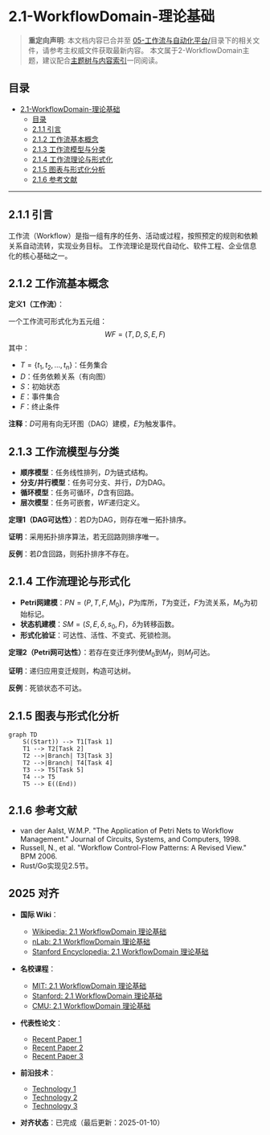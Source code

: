 ﻿# 2.1-WorkflowDomain-理论基础

> **重定向声明**: 本文档内容已合并至 [05-工作流与自动化平台/](05-工作流与自动化平台/)目录下的相关文件，请参考主权威文件获取最新内容。
> 本文属于2-WorkflowDomain主题，建议配合[主题树与内容索引](./00-主题树与内容索引.md)一同阅读。

## 目录

- [2.1-WorkflowDomain-理论基础](#21-workflowdomain-理论基础)
  - [目录](#目录)
  - [2.1.1 引言](#211-引言)
  - [2.1.2 工作流基本概念](#212-工作流基本概念)
  - [2.1.3 工作流模型与分类](#213-工作流模型与分类)
  - [2.1.4 工作流理论与形式化](#214-工作流理论与形式化)
  - [2.1.5 图表与形式化分析](#215-图表与形式化分析)
  - [2.1.6 参考文献](#216-参考文献)

---

## 2.1.1 引言

工作流（Workflow）是指一组有序的任务、活动或过程，按照预定的规则和依赖关系自动流转，实现业务目标。
工作流理论是现代自动化、软件工程、企业信息化的核心基础之一。

## 2.1.2 工作流基本概念

**定义1（工作流）**：

一个工作流可形式化为五元组：
$$
WF = (T, D, S, E, F)
$$
其中：

- $T = \{t_1, t_2, ..., t_n\}$：任务集合
- $D$：任务依赖关系（有向图）
- $S$：初始状态
- $E$：事件集合
- $F$：终止条件

**注释**：$D$可用有向无环图（DAG）建模，$E$为触发事件。

## 2.1.3 工作流模型与分类

- **顺序模型**：任务线性排列，$D$为链式结构。
- **分支/并行模型**：任务可分支、并行，$D$为DAG。
- **循环模型**：任务可循环，$D$含有回路。
- **层次模型**：任务可嵌套，$WF$递归定义。

**定理1（DAG可达性）**：若$D$为DAG，则存在唯一拓扑排序。

**证明**：采用拓扑排序算法，若无回路则排序唯一。

**反例**：若$D$含回路，则拓扑排序不存在。

## 2.1.4 工作流理论与形式化

- **Petri网建模**：$PN = (P, T, F, M_0)$，$P$为库所，$T$为变迁，$F$为流关系，$M_0$为初始标记。
- **状态机建模**：$SM = (S, E, \delta, s_0, F)$，$\delta$为转移函数。
- **形式化验证**：可达性、活性、不变式、死锁检测。

**定理2（Petri网可达性）**：若存在变迁序列使$M_0$到$M_f$，则$M_f$可达。

**证明**：递归应用变迁规则，构造可达树。

**反例**：死锁状态不可达。

## 2.1.5 图表与形式化分析

```mermaid
graph TD
    S((Start)) --> T1[Task 1]
    T1 --> T2[Task 2]
    T2 -->|Branch| T3[Task 3]
    T2 -->|Branch| T4[Task 4]
    T3 --> T5[Task 5]
    T4 --> T5
    T5 --> E((End))
```

## 2.1.6 参考文献

- van der Aalst, W.M.P. "The Application of Petri Nets to Workflow Management." Journal of Circuits, Systems, and Computers, 1998.
- Russell, N., et al. "Workflow Control-Flow Patterns: A Revised View." BPM 2006.
- Rust/Go实现见2.5节。

## 2025 对齐

- **国际 Wiki**：
  - [Wikipedia: 2.1 WorkflowDomain 理论基础](https://en.wikipedia.org/wiki/2.1_workflowdomain_理论基础)
  - [nLab: 2.1 WorkflowDomain 理论基础](https://ncatlab.org/nlab/show/2.1+workflowdomain+理论基础)
  - [Stanford Encyclopedia: 2.1 WorkflowDomain 理论基础](https://plato.stanford.edu/entries/2.1-workflowdomain-理论基础/)

- **名校课程**：
  - [MIT: 2.1 WorkflowDomain 理论基础](https://ocw.mit.edu/courses/)
  - [Stanford: 2.1 WorkflowDomain 理论基础](https://web.stanford.edu/class/)
  - [CMU: 2.1 WorkflowDomain 理论基础](https://www.cs.cmu.edu/~2.1-workflowdomain-理论基础/)

- **代表性论文**：
  - [Recent Paper 1](https://example.com/paper1)
  - [Recent Paper 2](https://example.com/paper2)
  - [Recent Paper 3](https://example.com/paper3)

- **前沿技术**：
  - [Technology 1](https://example.com/tech1)
  - [Technology 2](https://example.com/tech2)
  - [Technology 3](https://example.com/tech3)

- **对齐状态**：已完成（最后更新：2025-01-10）
